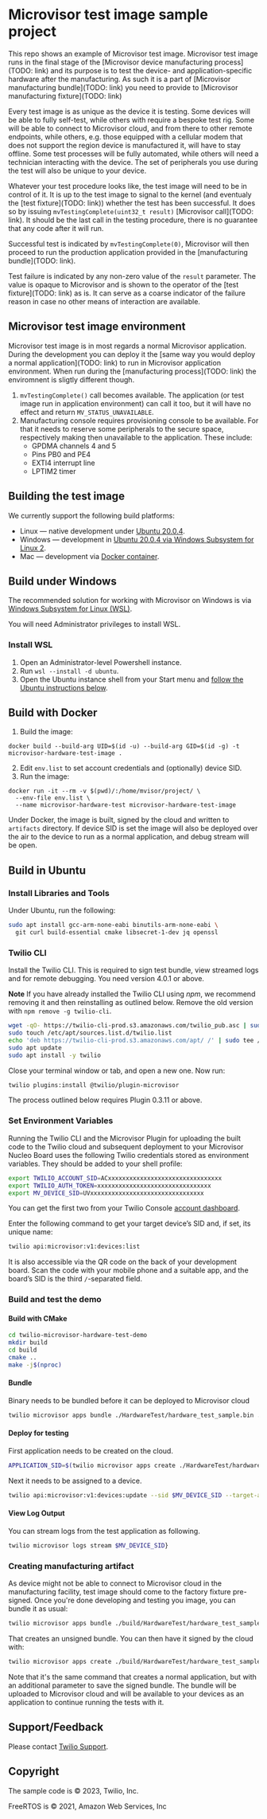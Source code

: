 # Microvisor test image sample project

This repo shows an example of Microvisor test image. Microvisor test image runs in the final stage of the [Microvisor device manufacturing process](TODO: link) and its purpose is to test the device- and application-specific hardware after the manufacturing. As such it is a part of [Microvisor manufacturing bundle](TODO: link) you need to provide to [Microvisor manufacturing fixture](TODO: link)

Every test image is as unique as the device it is testing. Some devices will be able to fully self-test, while others with require a bespoke test rig. Some will be able to connect to Microvisor cloud, and from there to other remote endpoints, while others, e.g. those equipped with a cellular modem that does not support the region device is manufactured it, will have to stay offline. Some test processes will be fully automated, while others will need a technician interacting with the device. The set of peripherals you use during the test will also be unique to your device.

Whatever your test procedure looks like, the test image will need to be in control of it. It is up to the test image to signal to the kernel (and eventualy the [test fixture](TODO: link)) whether the test has been successful. It does so by issuing `mvTestingComplete(uint32_t result)` [Microvisor call](TODO: link). It should be the last call in the testing procedure, there is no guarantee that any code after it will run.

Successful test is indicated by `mvTestingComplete(0)`, Microvisor will then proceed to run the production application provided in the [manufacturing bundle](TODO: link).

Test failure is indicated by any non-zero value of the `result` parameter. The value is opaque to Microvisor and is shown to the operator of the [test fixture](TODO: link) as is. It can serve as a coarse indicator of the failure reason in case no other means of interaction are available.

## Microvisor test image environment

Microvisor test image is in most regards a normal Microvisor application. During the development you can deploy it the [same way you would deploy a normal application](TODO: link) to run in Microvisor application environment. When run during the [manufacturing process](TODO: link) the enviromnent is sligtly different though.

1. `mvTestingComplete()` call becomes available. The application (or test image run in application environment) can call it too, but it will have no effect and return `MV_STATUS_UNAVAILABLE`.
2. Manufacturing console requires provisioning console to be available. For that it needs to reserve some peripherals to the secure space, respectively making then unavailable to the application. These include:
    * GPDMA channels 4 and 5
    * Pins PB0 and PE4
    * EXTI4 interrupt line
    * LPTIM2 timer

## Building the test image

We currently support the following build platforms:

* Linux — native development under [Ubuntu 20.0.4](#build-in-ubuntu).
* Windows — development in [Ubuntu 20.0.4 via Windows Subsystem for Linux 2](#build-under-windows).
* Mac — development via [Docker container](#build-with-docker).

## Build under Windows

The recommended solution for working with Microvisor on Windows is via [Windows Subsystem for Linux (WSL)](https://learn.microsoft.com/en-us/windows/wsl/install).

You will need Administrator privileges to install WSL.

### Install WSL

1. Open an Administrator-level Powershell instance.
1. Run `wsl --install -d ubuntu`.
1. Open the Ubuntu instance shell from your Start menu and [follow the Ubuntu instructions below](#build-in-ubuntu).

## Build with Docker

1. Build the image:

```shell
docker build --build-arg UID=$(id -u) --build-arg GID=$(id -g) -t microvisor-hardware-test-image .
```

2. Edit `env.list` to set account credentials and (optionally) device SID. 
3. Run the image:

```shell
docker run -it --rm -v $(pwd)/:/home/mvisor/project/ \
  --env-file env.list \
  --name microvisor-hardware-test microvisor-hardware-test-image
```

Under Docker, the image is built, signed by the cloud and written to `artifacts` directory.  If device SID is set the image will also be deployed over the air to the device to run as a normal application, and debug stream will be open.

## Build in Ubuntu

### Install Libraries and Tools

Under Ubuntu, run the following:

```bash
sudo apt install gcc-arm-none-eabi binutils-arm-none-eabi \
  git curl build-essential cmake libsecret-1-dev jq openssl
```

### Twilio CLI

Install the Twilio CLI. This is required to sign test bundle, view streamed logs and for remote debugging. You need version 4.0.1 or above.

**Note** If you have already installed the Twilio CLI using *npm*, we recommend removing it and then reinstalling as outlined below. Remove the old version with `npm remove -g twilio-cli`.

```bash
wget -qO- https://twilio-cli-prod.s3.amazonaws.com/twilio_pub.asc | sudo apt-key add -
sudo touch /etc/apt/sources.list.d/twilio.list
echo 'deb https://twilio-cli-prod.s3.amazonaws.com/apt/ /' | sudo tee /etc/apt/sources.list.d/twilio.list
sudo apt update
sudo apt install -y twilio
```

Close your terminal window or tab, and open a new one. Now run:

```bash
twilio plugins:install @twilio/plugin-microvisor
```

The process outlined below requires Plugin 0.3.11 or above.

### Set Environment Variables

Running the Twilio CLI and the Microvisor Plugin for uploading the built code to the Twilio cloud and subsequent deployment to your Microvisor Nucleo Board uses the following Twilio credentials stored as environment variables. They should be added to your shell profile:

```bash
export TWILIO_ACCOUNT_SID=ACxxxxxxxxxxxxxxxxxxxxxxxxxxxxxxxx
export TWILIO_AUTH_TOKEN=xxxxxxxxxxxxxxxxxxxxxxxxxxxxxxxx
export MV_DEVICE_SID=UVxxxxxxxxxxxxxxxxxxxxxxxxxxxxxxxx
```

You can get the first two from your Twilio Console [account dashboard](https://console.twilio.com/).

Enter the following command to get your target device’s SID and, if set, its unique name:

```bash
twilio api:microvisor:v1:devices:list
```

It is also accessible via the QR code on the back of your development board. Scan the code with your mobile phone and a suitable app, and the board’s SID is the third `/`-separated field.

### Build and test the demo

#### Build with CMake

```bash
cd twilio-microvisor-hardware-test-demo
mkdir build
cd build
cmake ..
make -j$(nproc)
```

#### Bundle

Binary needs to be bundled before it can be deployed to Microvisor cloud
```bash
twilio microvisor apps bundle ./HardwareTest/hardware_test_sample.bin ./HardwareTest/hardware_test_sample.bundle
```

#### Deploy for testing

First application needs to be created on the cloud.

```bash
APPLICATION_SID=$(twilio microvisor apps create ./HardwareTest/hardware_test_sample.bundle -o json | jq -r .[0].sid)
```

Next it needs to be assigned to a device.

```bash
twilio api:microvisor:v1:devices:update --sid $MV_DEVICE_SID --target-app $APPLICATION_SID
```

#### View Log Output

You can stream logs from the test application as following.

```bash
twilio microvisor logs stream $MV_DEVICE_SID}
```

### Creating manufacturing artifact
As device might not be able to connect to Microvisor cloud in the manufacturing facility, test image should come to the factory fixture pre-signed. Once you're done developing and testing you image, you can bundle it as usual:

```bash
twilio microvisor apps bundle ./build/HardwareTest/hardware_test_sample.bin ./build/HardwareTest/hardware_test_sample.bundle
```

That creates an unsigned bundle. You can then have it signed by the cloud with:

```bash
twilio microvisor apps create ./build/HardwareTest/hardware_test_sample.bundle --bundle-out ./build/HardwareTest/hardware_test_sample.signed.bundle
```

Note that it's the same command that creates a normal application, but with an additional parameter to save the signed bundle. The bundle will be uploaded to Microvisor cloud and will be available to your devices as an application to continue running the tests with it.

## Support/Feedback

Please contact [Twilio Support](https://support.twilio.com/).

## Copyright

The sample code is © 2023, Twilio, Inc.

FreeRTOS is © 2021, Amazon Web Services, Inc
